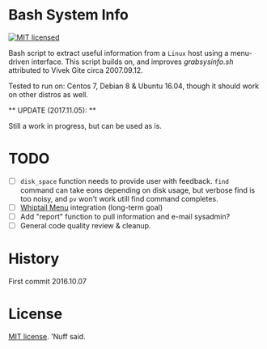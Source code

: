 # Bash System Info  
[![MIT licensed](https://img.shields.io/badge/license-MIT-blue.svg)](https://raw.githubusercontent.com/hyperium/hyper/master/LICENSE)

Bash script to extract useful information from a `Linux` host using a menu-driven interface.
This script builds on, and improves *grabsysinfo.sh* attributed to Vivek Gite circa 2007.09.12. 

Tested to run on: Centos 7, Debian 8 & Ubuntu 16.04, though it should work on other distros as well. 

** UPDATE (2017.11.05): ** 

Still a work in progress, but can be used as is.  

# TODO

- [ ] `disk_space` function needs to provide user with feedback. `find` command can take eons depending on disk usage, but verbose find is too noisy, and `pv` won't work utill find command completes.  
- [ ] [Whiptail Menu](https://en.wikibooks.org/wiki/Bash_Shell_Scripting/Whiptail) integration (long-term goal)
- [ ] Add "report" function to pull information and e-mail sysadmin? 
- [ ] General code quality review & cleanup. 

# History 

First commit 2016.10.07

# License 

[MIT license](https://opensource.org/licenses/MIT). 'Nuff said. 
